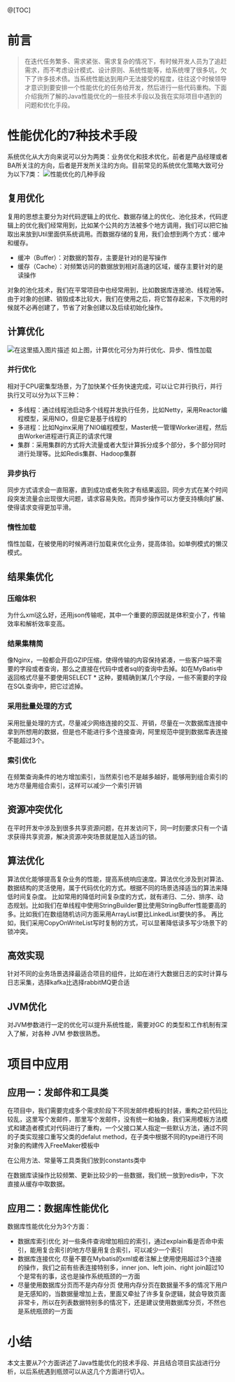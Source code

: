 @[TOC]

# 前言

> 在迭代任务繁多、需求紧张、需求复杂的情况下，有时候开发人员为了追赶需求，而不考虑设计模式、设计原则、系统性能等，给系统埋了很多坑，欠下了许多技术债。当系统性能达到用户无法接受的程度，往往这个时候领导才意识到要安排一个性能优化的任务给开发，然后进行一些代码重构。下面介绍我所了解的Java性能优化的一些技术手段以及我在实际项目中遇到的问题和优化手段。

# 性能优化的7种技术手段

系统优化从大方向来说可以分为两类：业务优化和技术优化，前者是产品经理或者BA所关注的方向，后者是开发所关注的方向。目前常见的系统优化策略大致可分为以下7类：
![性能优化的几种手段](https://img-blog.csdnimg.cn/2020080215004840.png?x-oss-process=image/watermark,type_ZmFuZ3poZW5naGVpdGk,shadow_10,text_aHR0cHM6Ly9ibG9nLmNzZG4ubmV0L3NpbmF0XzIyNzk3NDI5,size_16,color_FFFFFF,t_70)

## 复用优化

复用的思想主要分为对代码逻辑上的优化、数据存储上的优化、池化技术，代码逻辑上的优化我们经常用到，比如某个公共的方法被多个地方调用，我们可以把它抽取出来放到Util里面供系统调用。而数据存储的复用，我们会想到两个方式：缓冲和缓存。

- 缓冲（Buffer）：对数据的暂存，主要是针对的是写操作
- 缓存（Cache）：对频繁访问的数据放到相对高速的区域，缓存主要针对的是读操作

对象的池化技术，我们在平常项目中也经常用到，比如数据库连接池、线程池等。由于对象的创建、销毁成本比较大，我们在使用之后，将它暂存起来，下次用的时候就不必再创建了，节省了对象创建以及后续初始化操作。

## 计算优化

![在这里插入图片描述](https://img-blog.csdnimg.cn/20200802152428661.png?x-oss-process=image/watermark,type_ZmFuZ3poZW5naGVpdGk,shadow_10,text_aHR0cHM6Ly9ibG9nLmNzZG4ubmV0L3NpbmF0XzIyNzk3NDI5,size_16,color_FFFFFF,t_70)
如上图，计算优化可分为并行优化、异步、惰性加载

### 并行优化

相对于CPU密集型场景，为了加快某个任务快速完成，可以让它并行执行，并行执行又可以分为以下三种：

- 多线程：通过线程池启动多个线程并发执行任务，比如Netty，采用Reactor编程模型，采用NIO，但是它是基于线程的
- 多进程：比如Nginx采用了NIO编程模型，Master统一管理Worker进程，然后由Worker进程进行真正的请求代理
- 集群：采用集群的方式将大流量或者大型计算拆分成多个部分，多个部分同时进行处理等。比如Redis集群、Hadoop集群

### 异步执行

同步方式请求会一直阻塞，直到成功或者失败才有结果返回，同步方式在某个时间段突发流量会出现很大问题，请求容易失败。而异步操作可以方便支持横向扩展、使得请求变得更加平滑。

### 惰性加载

惰性加载，在被使用的时候再进行加载来优化业务，提高体验。如单例模式的懒汉模式。

## 结果集优化

### 压缩体积
为什么xml这么好，还用json传输呢，其中一个重要的原因就是体积变小了，传输效率和解析效率变高。

### 结果集精简
像Nginx，一般都会开启GZIP压缩，使得传输的内容保持紧凑，一些客户端不需要的字段或者查询，那么之直接在代码中或者sql的查询中去掉。如在MyBatis中返回格式尽量不要使用SELECT * 这种，要精确到某几个字段，一些不需要的字段在SQL查询中，把它过滤掉。

### 采用批量处理的方式
采用批量处理的方式，尽量减少网络连接的交互、开销，尽量在一次数据库连接中拿到所想用的数据，但是也不能进行多个连接查询，阿里规范中提到数据库表连接不能超过3个。

### 索引优化

在频繁查询条件的地方增加索引，当然索引也不是越多越好，能够用到组合索引的地方尽量用组合索引，这样可以减少一个索引开销

## 资源冲突优化

在平时开发中涉及到很多共享资源问题，在并发访问下，同一时刻要求只有一个请求获得共享资源，解决资源冲突场景就是加入适当的锁。

## 算法优化

算法优化能够提高复杂业务的性能，提高系统响应速度。算法优化涉及到对算法、数据结构的灵活使用，属于代码优化的方式。根据不同的场景选择适当的算法来降低时间复杂度。
比如常用的降低时间复杂度的方式，就有递归、二分、排序、动态规划。比如我们在单线程中使用StringBuilder要比使用StringBuffer性能要高的多。比如我们在数组随机访问方面采用ArrayList要比LinkedList要快的多。
再比如，我们采用CopyOnWriteList写时复制的方式，可以显著降低读多写少场景下的锁冲突。

## 高效实现

针对不同的业务场景选择最适合项目的组件，比如在进行大数据日志的实时计算与日志采集，选择kafka比选择rabbitMQ更合适

## JVM优化

对JVM参数进行一定的优化可以提升系统性能，需要对GC 的类型和工作机制有深入了解，对各种 JVM 参数很熟悉。

# 项目中应用

## 应用一：发邮件和工具类

在项目中，我们需要完成多个需求阶段下不同发邮件模板的封装，重构之前代码比较乱，这里写个发邮件，那里写个发邮件，没有统一和抽象，我们采用模板方法模式和建造者模式对代码进行了重构，一个父接口某人指定一些默认方法，通过不同的子类实现接口重写父类的defalut
method，在子类中根据不同的type进行不同对象的构建传入FreeMaker模板中

在公用方法、常量等工具类我们放到constants类中

在数据库读操作比较频繁、更新比较少的一些数据，我们统一放到redis中，下次直接从缓存中取数据。

## 应用二：数据库性能优化

数据库性能优化分为3个方面：

- 数据库索引优化 对一些条件查询增加相应的索引，通过explain看是否命中索引，能用复合索引的地方尽量用复合索引，可以减少一个索引
- 数据库连接优化 尽量不要在Mybatis的xml或者注解上使用使用超过3个连接的操作，我们之前有些表连接特别多，inner jon、left join、right join超过10个是常有的事，这也是操作系统瓶颈的一方面
- 尽量使用数据库分页而不是内存分页 使用内存分页在数据量不多的情况下用户是无感知的，当数据量增加上去，里面又牵扯了许多复杂逻辑，就会导致页面非常卡，所以在列表数据特别多的情况下，还是建议使用数据库分页，不然也是系统瓶颈的一方面

# 小结

本文主要从7个方面讲述了Java性能优化的技术手段、并且结合项目实战进行分析，以后系统遇到瓶颈可以从这几个方面进行切入。